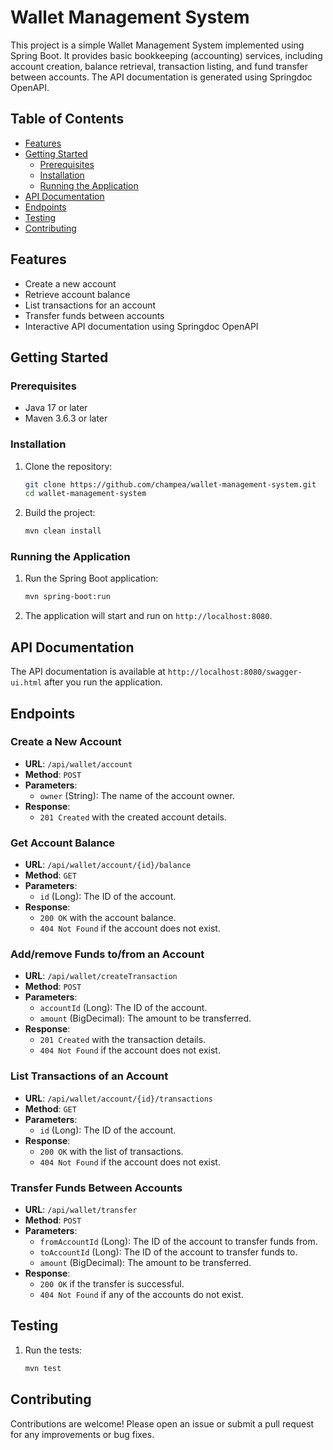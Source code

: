 # Wallet Management System

This project is a simple Wallet Management System implemented using Spring Boot. It provides basic bookkeeping (accounting) services, including account creation, balance retrieval, transaction listing, and fund transfer between accounts. The API documentation is generated using Springdoc OpenAPI.

## Table of Contents

- [Features](#features)
- [Getting Started](#getting-started)
    - [Prerequisites](#prerequisites)
    - [Installation](#installation)
    - [Running the Application](#running-the-application)
- [API Documentation](#api-documentation)
- [Endpoints](#endpoints)
- [Testing](#testing)
- [Contributing](#contributing)

## Features

- Create a new account
- Retrieve account balance
- List transactions for an account
- Transfer funds between accounts
- Interactive API documentation using Springdoc OpenAPI

## Getting Started

### Prerequisites

- Java 17 or later
- Maven 3.6.3 or later

### Installation

1. Clone the repository:
    ```sh
    git clone https://github.com/champea/wallet-management-system.git
    cd wallet-management-system
    ```

2. Build the project:
    ```sh
    mvn clean install
    ```

### Running the Application

1. Run the Spring Boot application:
    ```sh
    mvn spring-boot:run
    ```

2. The application will start and run on `http://localhost:8080`.

## API Documentation

The API documentation is available at `http://localhost:8080/swagger-ui.html` after you run the application.

## Endpoints

### Create a New Account

- **URL**: `/api/wallet/account`
- **Method**: `POST`
- **Parameters**:
    - `owner` (String): The name of the account owner.
- **Response**:
    - `201 Created` with the created account details.

### Get Account Balance

- **URL**: `/api/wallet/account/{id}/balance`
- **Method**: `GET`
- **Parameters**:
    - `id` (Long): The ID of the account.
- **Response**:
    - `200 OK` with the account balance.
    - `404 Not Found` if the account does not exist.

### Add/remove Funds to/from an Account

- **URL**: `/api/wallet/createTransaction`
- **Method**: `POST`
- **Parameters**:
    - `accountId` (Long): The ID of the account.
    - `amount` (BigDecimal): The amount to be transferred.
- **Response**:
    - `201 Created` with the transaction details.
    - `404 Not Found` if the account does not exist.

### List Transactions of an Account

- **URL**: `/api/wallet/account/{id}/transactions`
- **Method**: `GET`
- **Parameters**:
    - `id` (Long): The ID of the account.
- **Response**:
    - `200 OK` with the list of transactions.
    - `404 Not Found` if the account does not exist.

### Transfer Funds Between Accounts

- **URL**: `/api/wallet/transfer`
- **Method**: `POST`
- **Parameters**:
    - `fromAccountId` (Long): The ID of the account to transfer funds from.
    - `toAccountId` (Long): The ID of the account to transfer funds to.
    - `amount` (BigDecimal): The amount to be transferred.
- **Response**:
    - `200 OK` if the transfer is successful.
    - `404 Not Found` if any of the accounts do not exist.

## Testing

1. Run the tests:
    ```sh
    mvn test
    ```

## Contributing

Contributions are welcome! Please open an issue or submit a pull request for any improvements or bug fixes.
